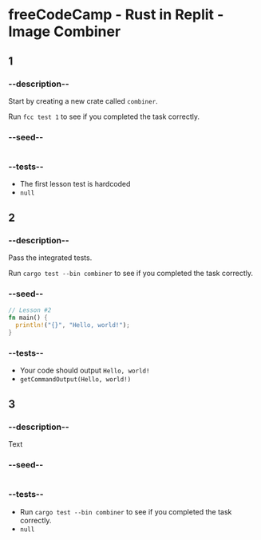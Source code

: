 # freeCodeCamp - Rust in Replit - Image Combiner

## 1

### --description--

Start by creating a new crate called `combiner`.

Run `fcc test 1` to see if you completed the task correctly.

### --seed--

```rust

```

### --tests--

- The first lesson test is hardcoded
- `null`

## 2

### --description--

Pass the integrated tests.

Run `cargo test --bin combiner` to see if you completed the task correctly.

### --seed--

```rust
// Lesson #2
fn main() {
  println!("{}", "Hello, world!");
}
```

### --tests--

- Your code should output `Hello, world!`
- `getCommandOutput(Hello, world!)`

## 3

### --description--

Text

### --seed--

```rust

```

### --tests--

- Run `cargo test --bin combiner` to see if you completed the task correctly.
- `null`
